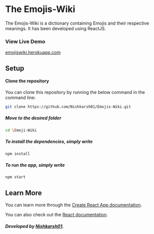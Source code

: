 # The Emojis-Wiki

The Emojis-Wiki is a dictionary containing Emojis and their respective meanings. It has been developed using ReactJS.

### View Live Demo

 [emojiswiki.herokuapp.com](https://emojiswiki.herokuapp.com/)

## Setup

#### Clone the repository

You can clone this repository by running the below command in the command line:

```bash
git clone https://github.com/Nishkarsh01/Emojis-Wiki.git
```
  ##### Move to the desired folder
```bash
cd \Emoji-Wiki
```
  ##### To install the dependencies, simply write
```bash
npm install
```

  ##### To run the app, simply write
```bash
npm start
```

## Learn More

You can learn more through the [Create React App documentation](https://facebook.github.io/create-react-app/docs/getting-started).

You can also check out the [React documentation](https://reactjs.org/).


##### Developed by [Nishkarsh01](https://github.com/Nishkarsh01).

